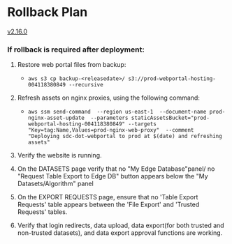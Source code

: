 # Rollback Plan

[v2.16.0](https://github.com/USDOT-SDC/sdc-dot-webportal/tree/2.16.0)


### If rollback is required after deployment:

1. Restore web portal files from backup:
   - `aws s3 cp backup-<releasedate>/ s3://prod-webportal-hosting-004118380849 --recursive`


2. Refresh assets on nginx proxies, using the following command:
   - `aws ssm send-command 
   --region us-east-1 
   --document-name prod-nginx-asset-update 
   --parameters staticAssetsBucket="prod-webportal-hosting-004118380849" --targets "Key=tag:Name,Values=prod-nginx-web-proxy" 
   --comment "Deploying sdc-dot-webportal to prod at $(date) and refreshing assets"`


3. Verify the website is running.


4. On the DATASETS page verify that no "My Edge Database"panel/ no "Request Table Export to Edge DB" button appears below the "My Datasets/Algorithm" panel


5. On the EXPORT REQUESTS page, ensure that no 'Table Export Requests' table appears between the 'File Export' and 'Trusted Requests' tables.


6. Verify that login redirects, data upload, data export(for both trusted and non-trusted datasets), and data export approval functions are working.